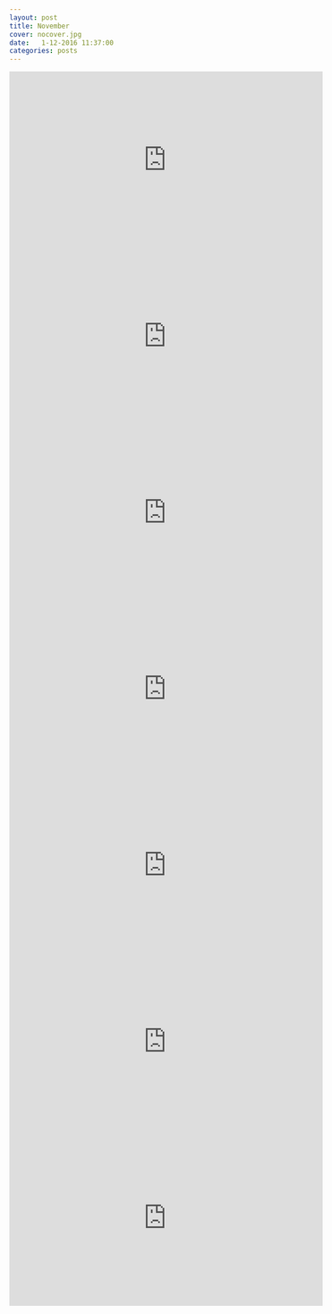 ```yaml
---
layout: post
title: November
cover: nocover.jpg
date:   1-12-2016 11:37:00
categories: posts
---
```


<iframe width="560" height="315" src="https://www.youtube.com/embed/Kp7eSUU9oy8" frameborder="0" allowfullscreen></iframe>
<iframe width="560" height="315" src="https://www.youtube.com/embed/eAoqWu6wmfI?list=PL-SYgpdQuktPJfNbiSWd9ihDWED-AQvWp" frameborder="0" allowfullscreen></iframe>
<iframe width="560" height="315" src="https://www.youtube.com/embed/OedxVySrU7Q?list=PL-SYgpdQuktPJfNbiSWd9ihDWED-AQvWp" frameborder="0" allowfullscreen></iframe>
<iframe width="560" height="315" src="https://www.youtube.com/embed/Pq61WioFkr4?list=PL-SYgpdQuktPJfNbiSWd9ihDWED-AQvWp" frameborder="0" allowfullscreen></iframe>
<iframe width="560" height="315" src="https://www.youtube.com/embed/7hoaIPxlJ28?list=PL-SYgpdQuktPJfNbiSWd9ihDWED-AQvWp" frameborder="0" allowfullscreen></iframe>
<iframe width="560" height="315" src="https://www.youtube.com/embed/S0Q4gqBUs7c?list=PL-SYgpdQuktPJfNbiSWd9ihDWED-AQvWp" frameborder="0" allowfullscreen></iframe>
<iframe width="560" height="315" src="https://www.youtube.com/embed/Trszzd8uH_I" frameborder="0" allowfullscreen></iframe>